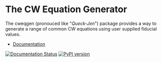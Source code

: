 # The CW Equation Generator

The cweqgen (pronouced like "_Queck-Jen_") package provides a way to generate a range
of common CW equations using user supplied fiducial values.

* [Documentation](https://cweqgen.readthedocs.io)

[![Documentation Status](https://readthedocs.org/projects/cweqgen/badge/?version=latest)](https://cweqgen.readthedocs.io/en/latest/?badge=latest)
[![PyPI version](https://badge.fury.io/py/cweqgen.svg)](https://badge.fury.io/py/cweqgen)
